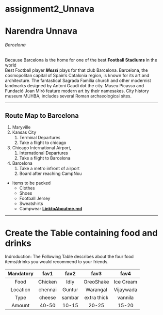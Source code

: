 # assignment2_Unnava
# Narendra Unnava
###### Barcelona

Because Barcelona is the home for one of the best **Football Stadiums** in the world<br>
Best Football player ***Messi*** plays for that club Barcelona. Barcelona, the cosmopolitan capital of Spain’s Catalonia region, is known for its art and architecture. The fantastical Sagrada Família church and other modernist landmarks designed by Antoni Gaudí dot the city. Museu Picasso and Fundació Joan Miró feature modern art by their namesakes. City history museum MUHBA, includes several Roman archaeological sites.

---

## Route Map to Barcelona
1. Maryville
2. Kansas City
    1. Terminal Departures
    2. Take a flight to chicago
3. Chicago International Airport,
    1. International Departures
    2. Take a flight to Barcelona
4. Barcelona
    1. Take a metro infront of airport
    2. Board after reaching CampNou
* Items to be packed
    * Clothes
    * Shoes
    * Football Jersey
    * Sweatshirts
    * Campwear 
**[LinktoAboutme.md](AboutMe.md)**
---

# Create the Table containing food and drinks

Indroduction:
 The Following Table describes about the four food items/drinks you would recommend to your friends.

|Mandatory|fav1         |fav2         |fav3         |fav4          |
|:------: |:------:     |:------:     |:------:     |:------:      |
|  Food   |   Chicken   |   Idly      |  OreoShake  |  Ice Cream   |
| Location|   chennai   |   Guntur    |  Warangal   |  Vijaywada   |
|  Type   |   cheese    |   sambar    | extra thick |   vannila    |
|  Amount |    40-50    |   10-15     |    20-25    |    15-20     |




  
  

